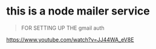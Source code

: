 # this is a node mailer service

>FOR SETTING UP THE gmail auth

https://www.youtube.com/watch?v=JJ44WA_eV8E
